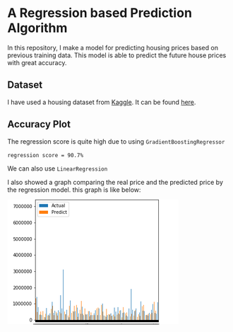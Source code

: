 # A Regression based Prediction Algorithm
In this repository, I make a model for predicting housing prices based on previous training data. This model is able to predict the future house prices with great accuracy.
   
## Dataset
I have used a housing dataset from [Kaggle](https://www.kaggle.com/). It can be found [here](dataset/kc_house_data.csv).
## Accuracy Plot
The regression score is quite high due to using ```GradientBoostingRegressor``` 
```
regression score = 90.7%
```
We can also use ```LinearRegression``` 

I also showed a graph comparing the real price and the predicted price by the regression model.
this graph is like below:

![](images/plot1.png)
